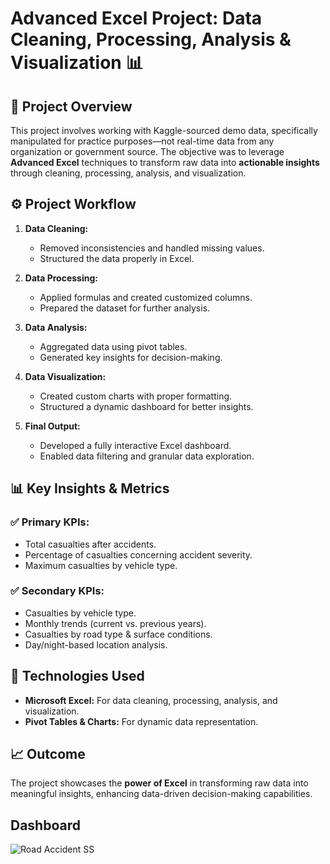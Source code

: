 # Advanced Excel Project: Data Cleaning, Processing, Analysis & Visualization 📊

## 📄 **Project Overview**
This project involves working with Kaggle-sourced demo data, specifically manipulated for practice purposes—not real-time data from any organization or government source. The objective was to leverage **Advanced Excel** techniques to transform raw data into **actionable insights** through cleaning, processing, analysis, and visualization.

## ⚙️ **Project Workflow**
1. **Data Cleaning:**  
   - Removed inconsistencies and handled missing values.  
   - Structured the data properly in Excel.  

2. **Data Processing:**  
   - Applied formulas and created customized columns.  
   - Prepared the dataset for further analysis.  

3. **Data Analysis:**  
   - Aggregated data using pivot tables.  
   - Generated key insights for decision-making.  

4. **Data Visualization:**  
   - Created custom charts with proper formatting.  
   - Structured a dynamic dashboard for better insights.  

5. **Final Output:**  
   - Developed a fully interactive Excel dashboard.  
   - Enabled data filtering and granular data exploration.  

## 📊 **Key Insights & Metrics**

### ✅ **Primary KPIs:**
- Total casualties after accidents.  
- Percentage of casualties concerning accident severity.  
- Maximum casualties by vehicle type.  

### ✅ **Secondary KPIs:**
- Casualties by vehicle type.  
- Monthly trends (current vs. previous years).  
- Casualties by road type & surface conditions.  
- Day/night-based location analysis.  

## 🚀 **Technologies Used**
- **Microsoft Excel:** For data cleaning, processing, analysis, and visualization.  
- **Pivot Tables & Charts:** For dynamic data representation.  

## 📈 **Outcome**
The project showcases the **power of Excel** in transforming raw data into meaningful insights, enhancing data-driven decision-making capabilities.

## **Dashboard**
 ![Road Accident SS](https://github.com/user-attachments/assets/773f0bd2-eb84-4627-aae8-38b0e8941655)


